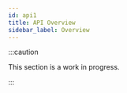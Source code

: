 ```yaml
---
id: api1
title: API Overview
sidebar_label: Overview
---
```


:::caution

This section is a work in progress.

:::
